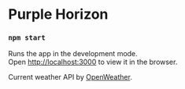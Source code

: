 # Purple Horizon

### `npm start`

Runs the app in the development mode.\
Open [http://localhost:3000](http://localhost:3000) to view it in the browser.

Current weather API by [OpenWeather](https://openweathermap.org/).
